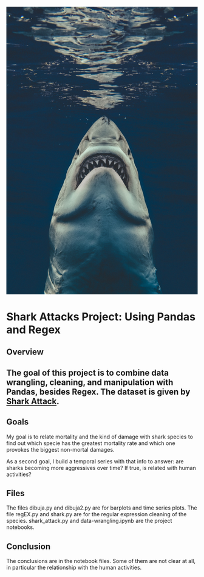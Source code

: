 ![W-Shark](https://github.com/YonatanRA/Shark-attacks-project_pandas-and-regex/blob/master/w_shark.jpg)

# Shark Attacks Project: Using Pandas and Regex

## Overview

The goal of this project is to combine data wrangling, cleaning, and manipulation with Pandas, besides Regex. The dataset is given by [Shark Attack](https://www.kaggle.com/teajay/global-shark-attacks). 
---

## Goals

My goal is to relate mortality and the kind of damage with shark species to find out which specie has the greatest mortality rate and which one provokes the biggest non-mortal damages. 


As a second goal, I build a temporal series with that info to answer: are sharks becoming more aggressives over time? If true, is related with human activities?

## Files

The files dibuja.py and dibuja2.py are for barplots and time series plots. The file regEX.py and shark.py are for the regular expression cleaning of the species. shark_attack.py and data-wrangling.ipynb are the project notebooks. 


## Conclusion

The conclusions are in the notebook files. Some of them are not clear at all, in particular the relationship with the human activities.
